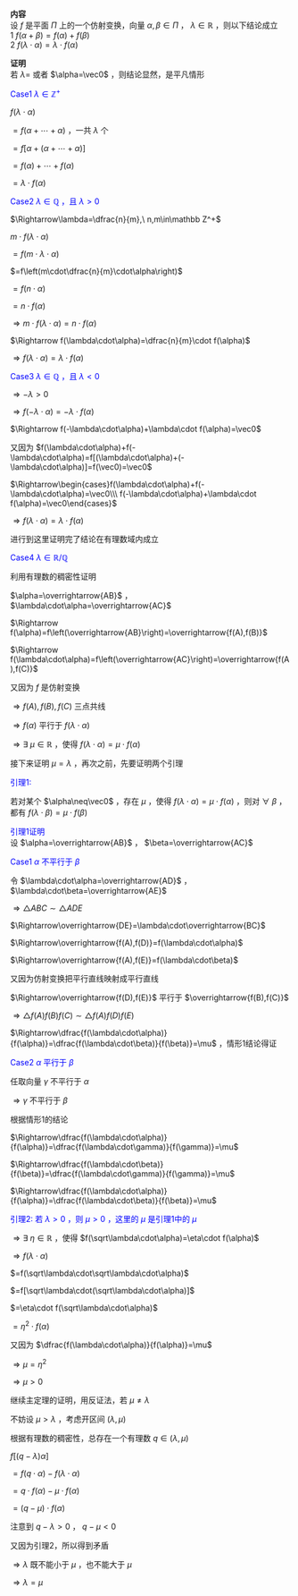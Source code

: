**内容**  
设 $f$ 是平面 $\Pi$ 上的一个仿射变换，向量 $\alpha,\beta\in\Pi$ ， $\lambda\in\mathbb R$ ，则以下结论成立  
1 $f(\alpha+\beta)=f(\alpha)+f(\beta)$  
2 $f(\lambda\cdot\alpha)=\lambda\cdot f(\alpha)$  
  
**证明**  
若 $\lambda=$ 或者 $\alpha=\vec0$ ，则结论显然，是平凡情形  
  
<font color=blue>Case1 $\lambda\in\mathbb Z^+$</font>  
  
$f(\lambda\cdot\alpha)$  
  
$=f(\alpha+\cdots+\alpha)$ ，一共 $\lambda$ 个  
  
$=f[\alpha+(\alpha+\cdots+\alpha)]$  
  
$=f(\alpha)+\cdots+f(\alpha)$  
  
$=\lambda\cdot f(\alpha)$  
  
<font color=blue>Case2 $\lambda\in\mathbb Q$ ，且 $\lambda>0$</font>  
  
$\Rightarrow\lambda=\dfrac{n}{m},\ n,m\in\mathbb Z^+$  
  
$m\cdot f(\lambda\cdot\alpha)$  
  
$=f(m\cdot\lambda\cdot\alpha)$  
  
$=f\left(m\cdot\dfrac{n}{m}\cdot\alpha\right)$  
  
$=f(n\cdot\alpha)$  
  
$=n\cdot f(\alpha)$  
  
$\Rightarrow m\cdot f(\lambda\cdot\alpha)=n\cdot f(\alpha)$  
  
$\Rightarrow f(\lambda\cdot\alpha)=\dfrac{n}{m}\cdot f(\alpha)$  
  
$\Rightarrow f(\lambda\cdot\alpha)=\lambda\cdot f(\alpha)$  
  
<font color=blue>Case3 $\lambda\in\mathbb Q$ ，且 $\lambda<0$</font>  
  
$\Rightarrow-\lambda>0$  
  
$\Rightarrow f(-\lambda\cdot\alpha)=-\lambda\cdot f(\alpha)$  
  
$\Rightarrow f(-\lambda\cdot\alpha)+\lambda\cdot f(\alpha)=\vec0$  
  
又因为 $f(\lambda\cdot\alpha)+f(-\lambda\cdot\alpha)=f[(\lambda\cdot\alpha)+(-\lambda\cdot\alpha)]=f(\vec0)=\vec0$  
  
$\Rightarrow\begin{cases}f(\lambda\cdot\alpha)+f(-\lambda\cdot\alpha)=\vec0\\\ f(-\lambda\cdot\alpha)+\lambda\cdot f(\alpha)=\vec0\end{cases}$  
  
$\Rightarrow f(\lambda\cdot\alpha)=\lambda\cdot f(\alpha)$  
  
进行到这里证明完了结论在有理数域内成立  
  
<font color=blue>Case4 $\lambda\in\mathbb R/\mathbb Q$</font>  
  
利用有理数的稠密性证明  
  
$\alpha=\overrightarrow{AB}$ ， $\lambda\cdot\alpha=\overrightarrow{AC}$  
  
$\Rightarrow f(\alpha)=f\left(\overrightarrow{AB}\right)=\overrightarrow{f(A),f(B)}$  
  
$\Rightarrow f(\lambda\cdot\alpha)=f\left(\overrightarrow{AC}\right)=\overrightarrow{f(A),f(C)}$  
  
又因为 $f$ 是仿射变换  
  
$\Rightarrow f(A),f(B),f(C)$ 三点共线  
  
$\Rightarrow f(\alpha)$ 平行于 $f(\lambda\cdot\alpha)$  
  
$\Rightarrow\exists\ \mu\in\mathbb R$ ，使得 $f(\lambda\cdot\alpha)=\mu\cdot f(\alpha)$  
  
接下来证明 $\mu=\lambda$ ，再次之前，先要证明两个引理  
  
<font color=blue>引理1:</font>  
  
若对某个 $\alpha\neq\vec0$ ，存在 $\mu$ ，使得 $f(\lambda\cdot\alpha)=\mu\cdot f(\alpha)$ ，则对 $\forall\ \beta$ ，都有 $f(\lambda\cdot\beta)=\mu\cdot f(\beta)$  
  
<font color=blue>引理1证明</font>  
设 $\alpha=\overrightarrow{AB}$ ， $\beta=\overrightarrow{AC}$  
  
<font color=blue>Case1 $\alpha$ 不平行于 $\beta$</font>  
  
令 $\lambda\cdot\alpha=\overrightarrow{AD}$ ， $\lambda\cdot\beta=\overrightarrow{AE}$  
  
$\Rightarrow\triangle ABC\sim\triangle ADE$  
  
$\Rightarrow\overrightarrow{DE}=\lambda\cdot\overrightarrow{BC}$  
  
$\Rightarrow\overrightarrow{f(A),f(D)}=f(\lambda\cdot\alpha)$  
  
$\Rightarrow\overrightarrow{f(A),f(E)}=f(\lambda\cdot\beta)$  
  
又因为仿射变换把平行直线映射成平行直线  
  
$\Rightarrow\overrightarrow{f(D),f(E)}$ 平行于 $\overrightarrow{f(B),f(C)}$  
  
$\Rightarrow\triangle f(A)f(B)f(C)\sim\triangle f(A)f(D)f(E)$  
  
$\Rightarrow\dfrac{f(\lambda\cdot\alpha)}{f(\alpha)}=\dfrac{f(\lambda\cdot\beta)}{f(\beta)}=\mu$ ，情形1结论得证  
  
<font color=blue>Case2 $\alpha$ 平行于 $\beta$</font>  
  
任取向量 $\gamma$ 不平行于 $\alpha$  
  
$\Rightarrow\gamma$ 不平行于 $\beta$  
  
根据情形1的结论  
  
$\Rightarrow\dfrac{f(\lambda\cdot\alpha)}{f(\alpha)}=\dfrac{f(\lambda\cdot\gamma)}{f(\gamma)}=\mu$  
  
$\Rightarrow\dfrac{f(\lambda\cdot\beta)}{f(\beta)}=\dfrac{f(\lambda\cdot\gamma)}{f(\gamma)}=\mu$  
  
$\Rightarrow\dfrac{f(\lambda\cdot\alpha)}{f(\alpha)}=\dfrac{f(\lambda\cdot\beta)}{f(\beta)}=\mu$  
  
<font color=blue>引理2: 若 $\lambda>0$ ，则 $\mu>0$ ，这里的 $\mu$ 是引理1中的 $\mu$</font>  
  
$\Rightarrow\exists\ \eta\in\mathbb R$ ，使得 $f(\sqrt\lambda\cdot\alpha)=\eta\cdot f(\alpha)$  
  
$\Rightarrow f(\lambda\cdot\alpha)$  
  
$=f(\sqrt\lambda\cdot\sqrt\lambda\cdot\alpha)$  
  
$=f[\sqrt\lambda\cdot(\sqrt\lambda\cdot\alpha)]$  
  
$=\eta\cdot f(\sqrt\lambda\cdot\alpha)$  
  
$=\eta^2\cdot f(\alpha)$  
  
又因为 $\dfrac{f(\lambda\cdot\alpha)}{f(\alpha)}=\mu$  
  
$\Rightarrow\mu=\eta^2$  
  
$\Rightarrow\mu>0$  
  
继续主定理的证明，用反证法，若 $\mu\neq\lambda$  
  
不妨设 $\mu>\lambda$ ，考虑开区间 $(\lambda,\mu)$  
  
根据有理数的稠密性，总存在一个有理数 $q\in(\lambda,\mu)$  
  
$f[(q-\lambda)\alpha]$  
  
$=f(q\cdot \alpha)-f(\lambda\cdot\alpha)$  
  
$=q\cdot f(\alpha)-\mu\cdot f(\alpha)$  
  
$=(q-\mu)\cdot f(\alpha)$  
  
注意到 $q-\lambda>0$ ， $q-\mu<0$  
  
又因为引理2，所以得到矛盾  
  
$\Rightarrow\lambda$ 既不能小于 $\mu$ ，也不能大于 $\mu$  
  
$\Rightarrow\lambda=\mu$  
